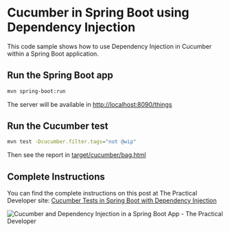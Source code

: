 # Cucumber in Spring Boot using Dependency Injection

This code sample shows how to use Dependency Injection in Cucumber within a Spring Boot application.

## Run the Spring Boot app

```bash
mvn spring-boot:run
```

The server will be available in [http://localhost:8090/things](http://localhost:8090/things)

## Run the Cucumber test

```bash
mvn test -Dcucumber.filter.tags="not @wip"
```

Then see the report in [target/cucumber/bag.html](./target/cucumber/bag.html)

## Complete Instructions

You can find the complete instructions on this post at The Practical Developer site: [Cucumber Tests in Spring Boot with Dependency Injection](https://thepracticaldeveloper.com/2018/03/31/cucumber-tests-spring-boot-dependency-injection/)

![Cucumber and Dependency Injection in a Spring Boot App - The Practical Developer](images/cucumber-spring-boot.png)
